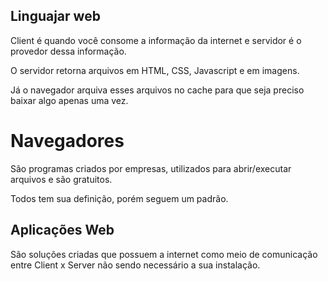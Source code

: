 ## Linguajar web

Client é quando você consome a informação da internet e servidor é o provedor dessa informação.

O servidor retorna arquivos em HTML, CSS, Javascript e em imagens.

Já o navegador arquiva esses arquivos no cache para que seja preciso baixar algo apenas uma vez.

# Navegadores



São programas criados por empresas, utilizados para abrir/executar arquivos e são gratuitos.

Todos tem sua definição, porém seguem um padrão.

## Aplicações Web

São soluções criadas que possuem a internet como meio de comunicação entre Client x Server não sendo necessário a sua instalação.

